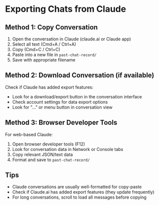 # Exporting Chats from Claude

## Method 1: Copy Conversation
1. Open the conversation in Claude (claude.ai or Claude app)
2. Select all text (Cmd+A / Ctrl+A)
3. Copy (Cmd+C / Ctrl+C)
4. Paste into a new file in `past-chat-record/`
5. Save with appropriate filename

## Method 2: Download Conversation (if available)
Check if Claude has added export features:
- Look for a download/export button in the conversation interface
- Check account settings for data export options
- Look for "..." or menu button in conversation view

## Method 3: Browser Developer Tools
For web-based Claude:
1. Open browser developer tools (F12)
2. Look for conversation data in Network or Console tabs
3. Copy relevant JSON/text data
4. Format and save to `past-chat-record/`

## Tips
- Claude conversations are usually well-formatted for copy-paste
- Check if Claude.ai has added export features (they update frequently)
- For long conversations, scroll to load all messages before copying

